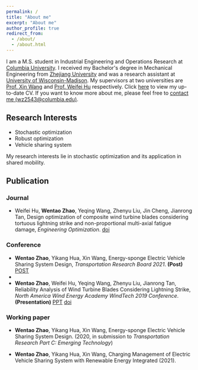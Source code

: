 ```yaml
---
permalink: /
title: "About me"
excerpt: "About me"
author_profile: true
redirect_from: 
  - /about/
  - /about.html
---
```


I am a M.S. student in Industrial Engineering and Operations Research at <u>Columbia University</u>. I received my Bachelor's degree in Mechanical Engineering from <u>Zhejiang University</u> and was a research assistant at <u>University of Wisconsin-Madison</u>. My supervisors at two universities are [Prof. Xin Wang](https://directory.engr.wisc.edu/ie/Faculty/Wang_Xin/) and  [Prof. Weifei Hu](https://person.zju.edu.cn/en/0018087/) respectively. Click [here](http://www.wentaozhao.org/files/cv.pdf) to view my up-to-date CV. If you want to know more about me, please feel free to [contact me (wz2543@columbia.edu)](mailto:wz2543@columbia.edu).


## Research Interests

* Stochastic optimization
* Robust optimization
* Vehicle sharing system

My research interests lie in stochastic optimization and its application in shared mobility.


## Publication
### Journal
* Weifei Hu, **Wentao Zhao**, Yeqing Wang, Zhenyu Liu, Jin Cheng, Jianrong Tan, Design optimization of composite wind turbine blades considering tortuous lightning strike and non-proportional multi-axial fatigue damage, *Engineering Optimization*. [doi](https://doi.org/10.1080/0305215X.2019.1690649) 

### Conference
* **Wentao Zhao**, Yikang Hua, Xin Wang,  Energy-sponge Electric Vehicle Sharing System Design, *Transportation Research Board 2021*. **(Post)** [POST](http://www.wentaozhao.org/files/TRB2021_post.pdf) 
* 
* **Wentao Zhao**, Weifei Hu, Yeqing Wang, Zhenyu Liu, Jianrong Tan,  Reliability Analysis of Wind Turbine Blades Considering Lightning Strike, *North America Wind Energy Academy WindTech 2019 Conference*. **(Presentation)** [PPT](http://www.wentaozhao.org/files/NAWEA_ppt.pdf) [doi](https://doi.org/10.1088/1742-6596/1452/1/012049) 


### Working paper
* **Wentao Zhao**, Yikang Hua, Xin Wang, Energy-sponge Electric Vehicle Sharing System Design. (2020, in submission to *Transportation Research Part C: Emerging Technology*)

* **Wentao Zhao**, Yikang Hua, Xin Wang, Charging Management of Electric Vehicle Sharing System with Renewable Energy Integrated (2021).

